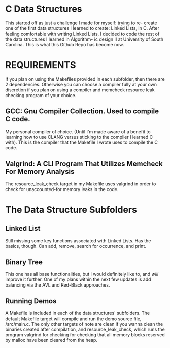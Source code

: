 # C Data Structures

This started off as just a challenge I made for myself: trying to re-
create one of the first data structures I learned to create: Linked
Lists, in C. After feeling comfortable with writing Linked Lists, I
decided to code the rest of the data structures I learned in Algorithm-
ic design II at University of South Carolina. This is what this Github
Repo has become now. 

# REQUIREMENTS

If you plan on using the Makefiles provided in each subfolder, then
there are 2 dependencies. Otherwise you can choose a compiler fully at 
your own discretion if you plan on using a compiler and memcheck
resource leak checking program of your choice.
## GCC: Gnu Compiler Collection. Used to compile C code.

My personal compiler of choice. (Until I'm made aware of a
benefit to learning how to use CLANG versus sticking to the compiler
I learned C with). This is the compiler that the Makefile I wrote uses
to compile the C code.

## Valgrind: A CLI Program That Utilizes Memcheck For Memory Analysis

The resource_leak_check target in my Makefile uses valgrind in order to
check for unaccounted-for memory leaks in the code.

# The Data Structure Subfolders

## Linked List

Still missing some key functions associated with Linked Lists. Has the
basics, though. Can add, remove, search for occurrence, and print.

## Binary Tree

This one has all base functionalities, but I would definitely like to,
and <i>will</i> improve it further. One of my plans within the next
few updates is add balancing via the AVL and Red-Black approaches.

## Running Demos

A Makefile is included in each of the data structures' subfolders.
The default Makefile target will compile and run the demo source file, 
<data structure folder>/src/main.c. The only other targets of note are
clean if you wanna clean the binaries created after compilation, and
resource_leak_check, which runs the program valgrind for checking for 
checking that all memory blocks reserved by malloc have been cleared
from the heap. 
